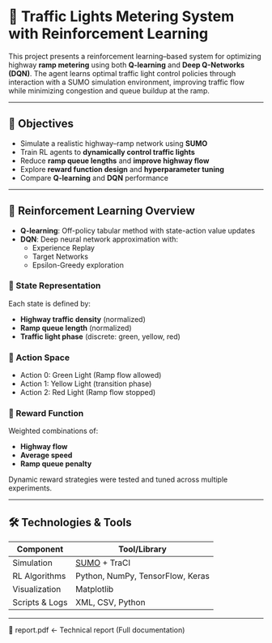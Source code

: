 # 🚦 Traffic Lights Metering System with Reinforcement Learning

This project presents a reinforcement learning–based system for optimizing highway **ramp metering** using both **Q-learning** and **Deep Q-Networks (DQN)**. The agent learns optimal traffic light control policies through interaction with a SUMO simulation environment, improving traffic flow while minimizing congestion and queue buildup at the ramp.

---

## 📌 Objectives

- Simulate a realistic highway–ramp network using **SUMO**
- Train RL agents to **dynamically control traffic lights**
- Reduce **ramp queue lengths** and **improve highway flow**
- Explore **reward function design** and **hyperparameter tuning**
- Compare **Q-learning** and **DQN** performance

---

## 🧠 Reinforcement Learning Overview

- **Q-learning**: Off-policy tabular method with state-action value updates
- **DQN**: Deep neural network approximation with:
  - Experience Replay
  - Target Networks
  - Epsilon-Greedy exploration

### 🔁 State Representation
Each state is defined by:
- **Highway traffic density** (normalized)
- **Ramp queue length** (normalized)
- **Traffic light phase** (discrete: green, yellow, red)

### 🎯 Action Space
- Action 0: Green Light (Ramp flow allowed)
- Action 1: Yellow Light (transition phase)
- Action 2: Red Light (Ramp flow stopped)

### 🧮 Reward Function
Weighted combinations of:
- **Highway flow**
- **Average speed**
- **Ramp queue penalty**

Dynamic reward strategies were tested and tuned across multiple experiments.

---

## 🛠️ Technologies & Tools

| Component      | Tool/Library           |
|----------------|------------------------|
| Simulation     | [SUMO](https://www.eclipse.org/sumo/) + TraCI |
| RL Algorithms  | Python, NumPy, TensorFlow, Keras |
| Visualization  | Matplotlib             |
| Scripts & Logs | XML, CSV, Python       |

---

📄 report.pdf      ← Technical report (Full documentation)

